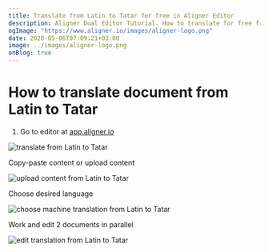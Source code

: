 ```yaml
---
title: Translate from Latin to Tatar for free in Aligner Editor
description: Aligner Dual Editor Tutorial. How to translate for free from Latin to Tatar. Aligner is multilingual document management platform. 
ogImage: "https://www.aligner.io/images/aligner-logo.png"
date: 2020-05-06T07:09:21+03:00
image: ../images/aligner-logo.png
onBlog: true
---
```


# How to translate document from Latin to Tatar

1. Go to editor at [app.aligner.io](https://app.aligner.io "Aligner App web page")

![translate from Latin to Tatar](../aligner-blank-editor.png "translate from Latin to Tatar")

Copy-paste content or upload content

![upload content from Latin to Tatar](../aligner-uploaded-document.png "upload content from Latin to Tatar")

Choose desired language

![choose machine translation from Latin to Tatar](../aligner-language-dropdown.png "choose machine translation from Latin to Tatar")

Work and edit 2 documents in parallel

![edit translation from Latin to Tatar](../aligner-double-sitded-editor.png "edit translation from Latin to Tatar")

